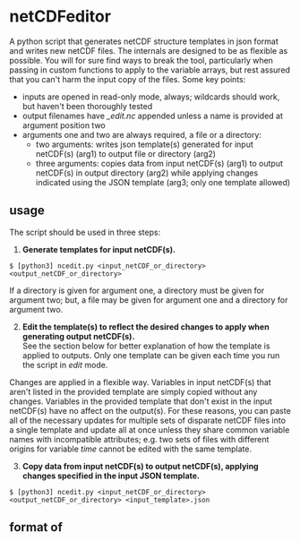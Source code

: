 # netCDFeditor
A python script that generates netCDF structure templates in json format and writes new netCDF files. The internals are designed to be as flexible as possible. You will for sure find ways to break the tool, particularly when passing in custom functions to apply to the variable arrays, but rest assured that you can't harm the input copy of the files. Some key points:

* inputs are opened in read-only mode, always; wildcards should work, but haven't been thoroughly tested
* output filenames have *_edit.nc* appended unless a name is provided at argument position two
* arguments one and two are always required, a file or a directory:
    * two arguments: writes json template(s) generated for input netCDF(s) (arg1) to output file or directory (arg2)
    * three arguments: copies data from input netCDF(s) (arg1) to output netCDF(s) in output directory (arg2) while applying changes indicated using the JSON template (arg3; only one template allowed)


## usage

The script should be used in three steps:

1. **Generate templates for input netCDF(s).**
```{shell}
$ [python3] ncedit.py <input_netCDF_or_directory> <output_netCDF_or_directory>
```
If a directory is given for argument one, a directory must be given for argument two; but, a file may be given for argument one and a directory for argument two.       

2. **Edit the template(s) to reflect the desired changes to apply when generating output netCDF(s).**       
See the section below for better explanation of how the template is applied to outputs. Only one template can be given each time you run the script in *edit* mode.     

Changes are applied in a flexible way. Variables in input netCDF(s) that aren't listed in the provided template are simply copied without any changes. Variables in the provided template that don't exist in the input netCDF(s) have no affect on the output(s). For these reasons, you can paste all of the necessary updates for multiple sets of disparate netCDF files into a single template and update all at once unless they share common variable names with incompatible attributes; e.g. two sets of files with different origins for variable *time* cannot be edited with the same template.

3. **Copy data from input netCDF(s) to output netCDF(s), applying changes specified in the input JSON template.**
```{shell}
$ [python3] ncedit.py <input_netCDF_or_directory> <output_netCDF_or_directory> <input_template>.json
```

## format of <template>.json
### `header`
This section under the `header` element of the JSON is primarily for manipulating file structure/metadata associated with the variables. Changes to the attribute names and values in this section will be reflected in the output file. Also, add/remove dimensions associated with a variable; e.g. in the netCDF to which the template below is applied, the variable *lat* will have the value "THE WRONG standard_name" for the *standard_name* attribute.

```{json}
{
    "header": {
        "variables": {
            "lat": {
                "attributes": {
                    "standard_name": "THE WRONG standard_name",
                    "units": "degrees_north",
                    "long_name": "latitude coordinate"
                },
                "dimensions": [
                    "y",
                    "x"
                ]
            } ...,
		},
		"dimensions": { ... },
		"attributes": { ... } 
```

### `updates`
The `updates` section is for changes to the output that can't be specified in the header element for one reason or another. For example, dims, groups, variables can't be renamed using the header because the names are used to index the variables in the source netCDF during the copy to the destination netCDF. 

#### `rename`
The section under `rename` maps the original dimension, group, variable names (key) to the desired names (value) in the output file. For example, for file to which the template below is applied, the input variable *prcp* will be renamed to *PRECIPITATION* in the output file.

```{json}
    "updates": {
        "rename": {
            "variables": {
                "prcp": "PRECIPITATION",   
                "time_bnds": "time_bnds",
                "lat": "lat", ...
            },
            "dimensions": {
                "x": "x",
                "y": "y",
                "nv": "nv",
                "time": "time"
            }
        }, ...
```

#### `permute`
The `permute` section applies some basic numpy transformations to the arrays for variables in each of the lists. For example, variable names listed under `variables2d_yflip` will have their arrays flipped along the y axis. More to come.

```{json}
         "permute": {
            "variables2d_yflip": [],
            "variables2d_xflip": [],
            "variables1d_flip": []
        }, ...
```

#### `funcx`
The `funcx` section allows the user to apply basic arithmetic operations to the variable arrays. This set of options undoubtedly is the biggest source of potential bugs. The idea is that the user can supply any number of basic arithmetic operations as a function of x, where x is the variable array, and those will be applied in that order. Python will attempt to evaluate the input strings as functions to apply to array *x*, and will simply print a failure message to stdout if the input string is incompatible for whatever reason. 

For example, for file to which the template below is applied, the input variable *prcp* will be:
* multiplied by 10, then
* summed with 4, then
* squared

```{json}
        "funcx": {
            "prcp": ["x*10", "x+4", "x*x"],
            "time_bnds": [], ...
        }, ...
```

FYI, these operators have been tested:

```{python}
>>> import numpy as np
>>> x = np.array([0,1,2,3,4,5,6,7,8,9])

# addition
>>> x+10
array([10, 11, 12, 13, 14, 15, 16, 17, 18, 19])

# subtraction
>>> x-10
array([-10,  -9,  -8,  -7,  -6,  -5,  -4,  -3,  -2,  -1])

# multiplication
>>> x*10
array([ 0, 10, 20, 30, 40, 50, 60, 70, 80, 90])

# division
>>> x/10
array([0. , 0.1, 0.2, 0.3, 0.4, 0.5, 0.6, 0.7, 0.8, 0.9])

# remainder
>>> x%10
array([0, 1, 2, 3, 4, 5, 6, 7, 8, 9], dtype=int32)

# exponentiation
>>> x**10
array([         0,          1,       1024,      59049,    1048576,
          9765625,   60466176,  282475249, 1073741824, -808182895], dtype=int32)

# floor division
>>> x//10
array([0, 0, 0, 0, 0, 0, 0, 0, 0, 0], dtype=int32)
```

#### `other`
The remaining update options listed below should be self-explanatory.

```{json}
        "compression_level": 4   # RANGE 1-9
```
